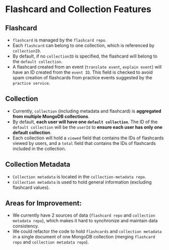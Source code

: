# Flashcard and Collection Features

## Flashcard
- `flashcard` is managed by the `flashcard repo`.
- Each `flashcard` can belong to one collection, which is referenced by `collectionID`.
- By default, if no `collectionID` is specified, the flashcard will belong to the `default collection`.
- A flashcard created from an event (`translate event`, `explain event`) will have an ID created from the `event ID`. This field is checked to avoid spam creation of flashcards from practice events suggested by the `practice service`.

## Collection
- Currently, `collection` (including metadata and flashcard) is **aggregated from multiple MongoDB collections**.
- By default, **each user will have one `default collection`**. The ID of the `default collection` will be the `userId` to **ensure each user has only one default collection**.
- Each collection will hold a `viewed` field that contains the IDs of flashcards viewed by users, and a `total` field that contains the IDs of flashcards included in the collection.

## Collection Metadata
- `Collection metadata` is located in the `collection-metadata repo`.
- `Collection metadata` is used to hold general information (excluding flashcard values).

## Areas for Improvement:
- We currently have 2 sources of data (`flashcard repo` and `collection metadata repo`), which makes it hard to synchronize and maintain data consistency.
- We could refactor the code to hold `flashcards` and `collection metadata` in a single document of one MongoDB collection (merging `flashcard repo` and `collection metadata repo`).